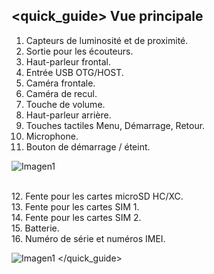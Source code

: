 ## <quick_guide> Vue principale

1. Capteurs de luminosité et de proximité.
2. Sortie pour les écouteurs.
3. Haut-parleur frontal.
4. Entrée USB OTG/HOST.
5. Caméra frontale.
6. Caméra de recul.
7. Touche de volume.
8. Haut-parleur arrière.
9. Touches tactiles Menu, Démarrage, Retour.
10. Microphone.
11. Bouton de démarrage / éteint.

![Imagen1](http://static.energysistem.com/images/manuals/39530/535565e5544ec.jpg)

<br>12. Fente pour les cartes microSD HC/XC.<br>
13. Fente pour les cartes SIM 1.<br>
14. Fente pour les cartes SIM 2.<br>
15. Batterie.<br>
16. Numéro de série et numéros IMEI.<br>

![Imagen1](http://static.energysistem.com/images/manuals/39530/535565f242a11.jpg)
</quick_guide>
